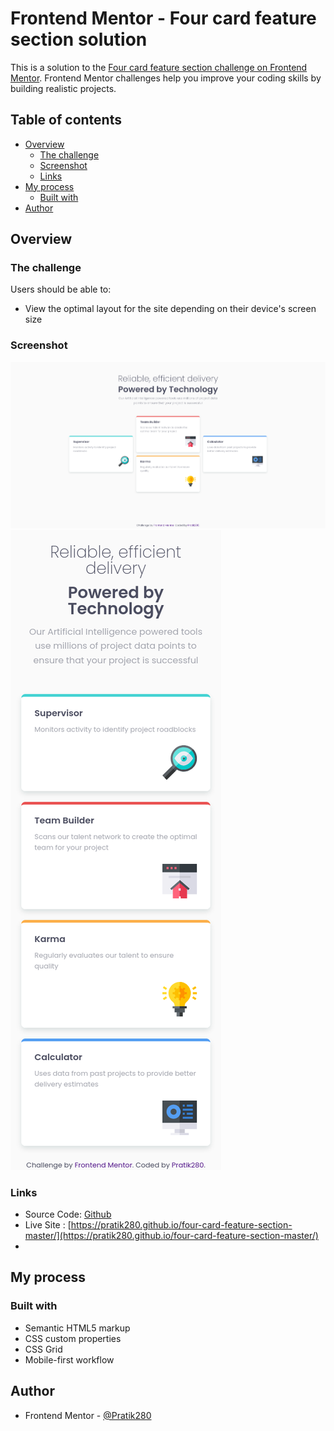 # Frontend Mentor - Four card feature section solution

This is a solution to the [Four card feature section challenge on Frontend Mentor](https://www.frontendmentor.io/challenges/four-card-feature-section-weK1eFYK). Frontend Mentor challenges help you improve your coding skills by building realistic projects. 

## Table of contents

- [Overview](#overview)
  - [The challenge](#the-challenge)
  - [Screenshot](#screenshot)
  - [Links](#links)
- [My process](#my-process)
  - [Built with](#built-with)
- [Author](#author)

## Overview

### The challenge

Users should be able to:

- View the optimal layout for the site depending on their device's screen size

### Screenshot

![](images/ss1.png)
![](images/ss2.png)

### Links

- Source Code: [Github](https://github.com/Pratik280/four-card-feature-section-master)
- Live Site : [https://pratik280.github.io/four-card-feature-section-master/](https://pratik280.github.io/four-card-feature-section-master/)
- 
## My process

### Built with

- Semantic HTML5 markup
- CSS custom properties
- CSS Grid
- Mobile-first workflow

## Author

- Frontend Mentor - [@Pratik280](https://www.frontendmentor.io/profile/Pratik280)

